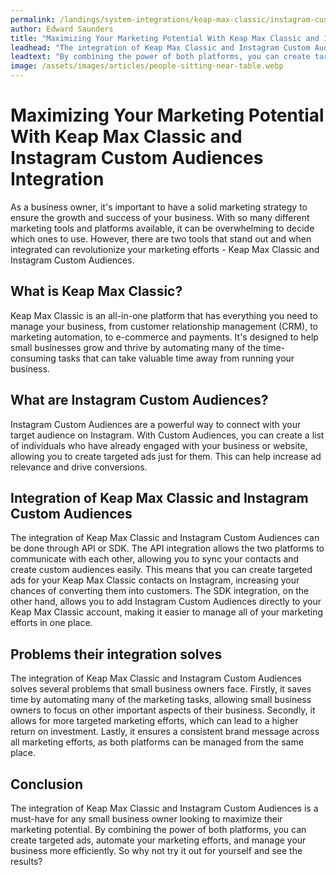 ```yaml
---
permalink: /landings/system-integrations/keap-max-classic/instagram-custom-audiences
author: Edward Saunders
title: "Maximizing Your Marketing Potential With Keap Max Classic and Instagram Custom Audiences Integration"
leadhead: "The integration of Keap Max Classic and Instagram Custom Audiences is a must-have for any small business owner looking to maximize their marketing potential"
leadtext: "By combining the power of both platforms, you can create targeted ads, automate your marketing efforts, and manage your business more efficiently. So why not try it out for yourself and see the results?"
image: /assets/images/articles/people-sitting-near-table.webp
---
```

<div class="arttext">  <h1>Maximizing Your Marketing Potential With Keap Max Classic and Instagram Custom Audiences Integration</h1>
  <p>As a business owner, it's important to have a solid marketing strategy to ensure the growth and success of your business. With so many different marketing tools and platforms available, it can be overwhelming to decide which ones to use. However, there are two tools that stand out and when integrated can revolutionize your marketing efforts - Keap Max Classic and Instagram Custom Audiences. </p>

  <h2>What is Keap Max Classic?</h2>
  <p>Keap Max Classic is an all-in-one platform that has everything you need to manage your business, from customer relationship management (CRM), to marketing automation, to e-commerce and payments. It's designed to help small businesses grow and thrive by automating many of the time-consuming tasks that can take valuable time away from running your business. </p>

  <h2>What are Instagram Custom Audiences?</h2>
  <p>Instagram Custom Audiences are a powerful way to connect with your target audience on Instagram. With Custom Audiences, you can create a list of individuals who have already engaged with your business or website, allowing you to create targeted ads just for them. This can help increase ad relevance and drive conversions. </p>

  <h2>Integration of Keap Max Classic and Instagram Custom Audiences</h2>
  <p>The integration of Keap Max Classic and Instagram Custom Audiences can be done through API or SDK. The API integration allows the two platforms to communicate with each other, allowing you to sync your contacts and create custom audiences easily. This means that you can create targeted ads for your Keap Max Classic contacts on Instagram, increasing your chances of converting them into customers. The SDK integration, on the other hand, allows you to add Instagram Custom Audiences directly to your Keap Max Classic account, making it easier to manage all of your marketing efforts in one place.</p>

  <h2>Problems their integration solves</h2>
  <p>The integration of Keap Max Classic and Instagram Custom Audiences solves several problems that small business owners face. Firstly, it saves time by automating many of the marketing tasks, allowing small business owners to focus on other important aspects of their business. Secondly, it allows for more targeted marketing efforts, which can lead to a higher return on investment. Lastly, it ensures a consistent brand message across all marketing efforts, as both platforms can be managed from the same place.</p>

  <h2>Conclusion</h2>
  <p>The integration of Keap Max Classic and Instagram Custom Audiences is a must-have for any small business owner looking to maximize their marketing potential. By combining the power of both platforms, you can create targeted ads, automate your marketing efforts, and manage your business more efficiently. So why not try it out for yourself and see the results?</p>
</div>